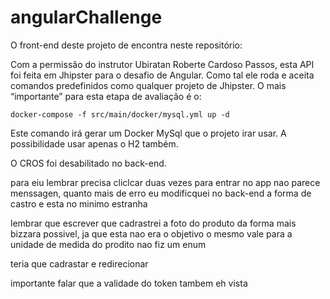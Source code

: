 # angularChallenge

O front-end deste projeto de encontra neste repositório:

Com a permissão do instrutor Ubiratan Roberte Cardoso Passos, esta API foi feita em Jhipster para o desafio de Angular. Como tal ele roda e aceita comandos predefinidos como qualquer projeto de Jhipster. O mais “importante” para esta etapa de avaliação é o:

```
docker-compose -f src/main/docker/mysql.yml up -d
```

Este comando irá gerar um Docker MySql que o projeto irar usar. A possibilidade usar apenas o H2 também.

O CROS foi desabilitado no back-end.

para eiu lembrar
precisa cliclcar duas vezes para entrar no app
nao parece menssagen, quanto mais de erro
eu modificquei no back-end a forma de castro e esta no minimo estranha

lembrar que escrever que cadrastrei a foto do produto da forma mais bizzara possivel, ja que esta nao era o objetivo
o mesmo vale para a unidade de medida do prodito nao fiz um enum

teria que cadrastar e redirecionar

importante falar que a validade do token tambem eh vista
